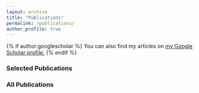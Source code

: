 ```yaml
---
layout: archive
title: "Publications"
permalink: /publications/
author_profile: true
---
```


{% if author.googlescholar %}
  You can also find my articles on <u><a href="{{author.googlescholar}}">my Google Scholar profile</a>.</u>
{% endif %}

<div class="col-md-8">
	<h3> Selected Publications </h3>
			<script src="https://bibbase.org/show?bib=https://dvij.github.io/academic/ref.bib&jsonp=1&theme=simple&filter=best:1"></script>			
</div>

<div class="col-md-8">
	<h3> All Publications </h3>
			<script src="https://bibbase.org/show?bib=https://dvij.github.io/academic/ref.bib&jsonp=1&theme=simple"></script>			
</div>

